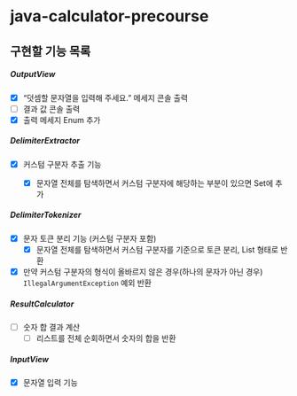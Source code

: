 # java-calculator-precourse



## 구현할 기능 목록

##### OutputView
- [X] “덧셈할 문자열을 입력해 주세요.” 메세지 콘솔 출력
- [ ] 결과 값 콘솔 출력
- [X] 출력 메세지 Enum 추가

##### DelimiterExtractor
- [X] 커스텀 구분자 추출 기능
    - [X] 문자열 전체를 탐색하면서 커스텀 구분자에 해당하는 부분이 있으면 Set에 추가
    

##### DelimiterTokenizer
- [X] 문자 토큰 분리 기능 (커스텀 구분자 포함)
    - [X] 문자열 전체를 탐색하면서 커스텀 구분자를 기준으로 토큰 분리, List<Integer> 형태로 반환
- [X] 만약 커스텀 구분자의 형식이 올바르지 않은 경우(하나의 문자가 아닌 경우) `IllegalArgumentException` 예외 반환

##### ResultCalculator
- [ ] 숫자 합 결과 계산
    - [ ] 리스트를 전체 순회하면서 숫자의 합을 반환

##### InputView
- [X] 문자열 입력 기능

